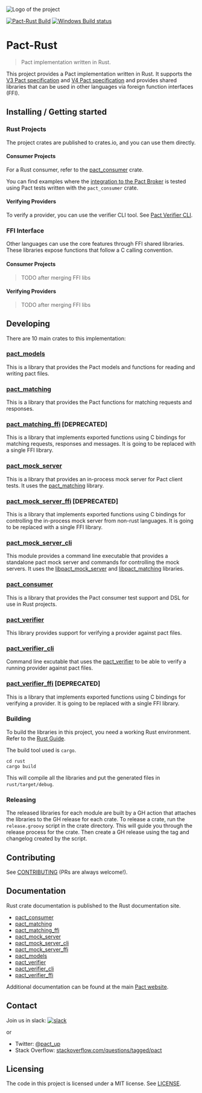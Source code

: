 ![Logo of the project](https://raw.githubusercontent.com/pact-foundation/pact-reference/master/images/logo.svg)

[![Pact-Rust Build](https://github.com/pact-foundation/pact-reference/workflows/Pact-Rust%20Build/badge.svg)](https://github.com/pact-foundation/pact-reference/actions?query=workflow%3A%22Pact-Rust+Build%22)
[![Windows Build status](https://ci.appveyor.com/api/projects/status/bqlb7ny924lsu6yi?svg=true)](https://ci.appveyor.com/project/pact-foundation/pact-reference)

# Pact-Rust
> Pact implementation written in Rust.

This project provides a Pact implementation written in Rust. It supports the [V3 Pact specification](https://github.com/pact-foundation/pact-specification/tree/version-3)
and [V4 Pact specification](https://github.com/pact-foundation/pact-specification/tree/version-4) and provides shared 
libraries that can be used in other languages via foreign function interfaces (FFI).

## Installing / Getting started

### Rust Projects

The project crates are published to crates.io, and you can use them directly. 

#### Consumer Projects

For a Rust consumer, refer to the [pact_consumer](./pact_consumer) crate.

You can find examples where the [integration to the Pact Broker](https://github.com/pact-foundation/pact-reference/blob/master/rust/pact_verifier/tests/tests.rs) is tested using 
Pact tests written with the `pact_consumer` crate.

#### Verifying Providers

To verify a provider, you can use the verifier CLI tool. See [Pact Verifier CLI](./pact_verifier_cli).

### FFI Interface

Other languages can use the core features through FFI shared libraries. These libraries expose functions that
follow a C calling convention.

#### Consumer Projects

> TODO after merging FFI libs

#### Verifying Providers

> TODO after merging FFI libs

## Developing

There are 10 main crates to this implementation:

### [pact_models](./pact_models)

This is a library that provides the Pact models and functions for reading and writing pact files.

### [pact_matching](./pact_matching)

This is a library that provides the Pact functions for matching requests and responses.

### [pact_matching_ffi](./pact_matching_ffi) [DEPRECATED]

This is a library that implements exported functions using C bindings for matching requests, responses and messages. 
It is going to be replaced with a single FFI library.

### [pact_mock_server](./pact_mock_server)

This is a library that provides an in-process mock server for Pact client tests. It uses the [pact_matching](./pact_matching)
library.

### [pact_mock_server_ffi](./pact_mock_server_ffi) [DEPRECATED]

This is a library that implements exported functions using C bindings for controlling the in-process mock server from
non-rust languages. It is going to be replaced with a single FFI library.

### [pact_mock_server_cli](./pact_mock_server_cli)

This module provides a command line executable that provides a standalone pact mock server and commands for controlling
the mock servers. It uses the [libpact_mock_server](./pact_mock_server) and [libpact_matching](./pact_matching)
libraries.

### [pact_consumer](./pact_consumer)

This is a library that provides the Pact consumer test support and DSL for use in Rust projects.

### [pact_verifier](./pact_verifier)

This library provides support for verifying a provider against pact files.

### [pact_verifier_cli](./pact_verifier_cli)

Command line excutable that uses the [pact_verifier](./pact_verifier) to be able to verify a running provider against
pact files.

### [pact_verifier_ffi](./pact_verifier_ffi) [DEPRECATED]

This is a library that implements exported functions using C bindings for verifying a provider.  It is going to be 
replaced with a single FFI library.

### Building

To build the libraries in this project, you need a working Rust environment. Refer to the [Rust Guide](https://www.rust-lang.org/learn/get-started).

The build tool used is `cargo`.

```shell
cd rust
cargo build
```

This will compile all the libraries and put the generated files in `rust/target/debug`.

### Releasing

The released libraries for each module are built by a GH action that attaches the libraries to the GH release for each
crate. To release a crate, run the `release.groovy` script in the crate directory. This will guide you through the
release process for the crate. Then create a GH release using the tag and changelog created by the script.

## Contributing

See [CONTRIBUTING](CONTRIBUTING.md) (PRs are always welcome!).

## Documentation

Rust crate documentation is published to the Rust documentation site.

* [pact_consumer](https://docs.rs/pact_consumer/)
* [pact_matching](https://docs.rs/pact_matching/)
* [pact_matching_ffi](https://docs.rs/pact_matching_ffi/)
* [pact_mock_server](https://docs.rs/pact_mock_server/)
* [pact_mock_server_cli](https://docs.rs/pact_mock_server_cli/)
* [pact_mock_server_ffi](https://docs.rs/pact_mock_server_ffi/)
* [pact_models](https://docs.rs/pact_models/)
* [pact_verifier](https://docs.rs/pact_verifier/)
* [pact_verifier_cli](https://docs.rs/pact_verifier_cli/)
* [pact_verifier_ffi](https://docs.rs/pact_verifier_ffi/)

Additional documentation can be found at the main [Pact website](https://pact.io).

## Contact

Join us in slack: [![slack](https://slack.pact.io/badge.svg)](https://slack.pact.io)

or

- Twitter: [@pact_up](https://twitter.com/pact_up)
- Stack Overflow: [stackoverflow.com/questions/tagged/pact](https://stackoverflow.com/questions/tagged/pact)

## Licensing

The code in this project is licensed under a MIT license. See [LICENSE](LICENSE).
